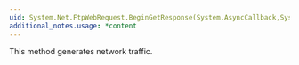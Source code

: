 ```yaml
---
uid: System.Net.FtpWebRequest.BeginGetResponse(System.AsyncCallback,System.Object)
additional_notes.usage: *content
---
```


<p>This method generates network traffic.</p>


